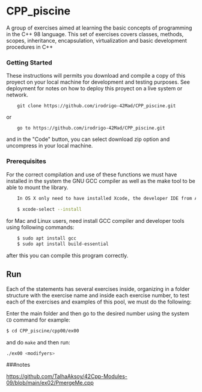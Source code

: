 # CPP_piscine

A group of exercises aimed at learning the basic concepts of programming in the C++ 98 language. This set of exercises covers classes, methods, scopes, inheritance, encapsulation, virtualization and basic development procedures in C++

### Getting Started

These instructions will permits you download and compile a copy of this proyect on your local machine for development and testing purposes. See deployment for notes on how to deploy this proyect on a live system or network.

```
	git clone https://github.com/irodrigo-42Mad/CPP_piscine.git
```
or

```
	go to https://github.com/irodrigo-42Mad/CPP_piscine.git 
```
and in the "Code" button, you can select download zip option and uncompress in your local machine.

### Prerequisites

For the correct compilation and use of these functions we must have installed in the system the GNU GCC compiler as well as the make tool to be able to mount the library.

```bash
	In OS X only need to have installed Xcode, the developer IDE from Apple. 
	
	$ xcode-select --install
```

for Mac and Linux users, need install GCC compiler and developer tools using following commands:
```bash
	$ sudo apt install gcc
	$ sudo apt install build-essential
```
after this you can compile this program correctly.


## Run
Each of the statements has several exercises inside, organizing in a folder structure with the exercise name and inside each exercise number, to test each of the exercises and examples of this pool, we must do the following:

Enter the main folder and then go to the desired number using the system `CD` command for example:
```bash
$ cd CPP_piscine/cpp00/ex00
```
and do `make` and then run:

```bash
./ex00 <modifyers>
```







###notes

https://github.com/TalhaAksoy/42Cpp-Modules-09/blob/main/ex02/PmergeMe.cpp
